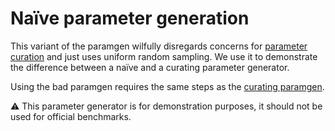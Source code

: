 # Naïve parameter generation

This variant of the paramgen wilfully disregards concerns for [parameter curation](https://research.vu.nl/en/publications/parameter-curation-for-benchmark-queries) and just uses uniform random sampling. We use it to demonstrate the difference between a naïve and a curating parameter generator.

Using the bad paramgen requires the same steps as the [curating paramgen](../paramgen/).

:warning: This parameter generator is for demonstration purposes, it should not be used for official benchmarks.
